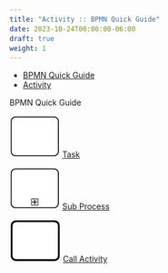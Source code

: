 ```yaml
---
title: "Activity :: BPMN Quick Guide"
date: 2023-10-24T00:00:00-06:00
draft: true
weight: 1
---
```


*   [BPMN Quick Guide](https://www.bpmnquickguide.com/quickguide/bpmn-quick-guide/bpmn-quick-guide.html)
*   [Activity](https://www.bpmnquickguide.com/quickguide/bpmn-quick-guide/activity.html)

BPMN Quick Guide

[![activity 1](Activity%20%20BPMN%20Quick%20Guide/activity-1.png)](https://www.bpmnquickguide.com/quickguide/bpmn-quick-guide/tasks.html) [Task](https://www.bpmnquickguide.com/quickguide/bpmn-quick-guide/tasks.html)

[![activity 2](Activity%20%20BPMN%20Quick%20Guide/activity-2.png)](https://www.bpmnquickguide.com/quickguide/bpmn-quick-guide/sub-process.html) [Sub Process](https://www.bpmnquickguide.com/quickguide/bpmn-quick-guide/sub-process.html)

[![activity 3](Activity%20%20BPMN%20Quick%20Guide/activity-3.png)](https://www.bpmnquickguide.com/quickguide/bpmn-quick-guide/activity.html#call-activity) [Call Activity](https://www.bpmnquickguide.com/quickguide/bpmn-quick-guide/call-activity.html)
